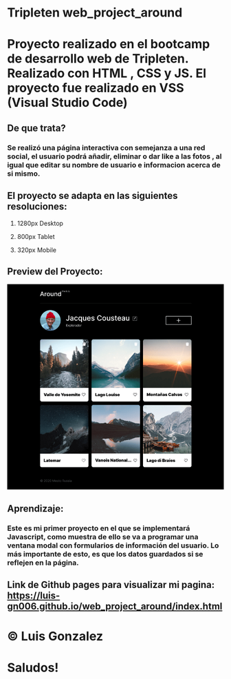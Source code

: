 # Tripleten web_project_around

# Proyecto realizado en el bootcamp de desarrollo web de Tripleten. Realizado con HTML , CSS y JS. El proyecto fue realizado en VSS (Visual Studio Code)

## De que trata?

### Se realizó una página interactiva con semejanza a una red social, el usuario podrá añadir, eliminar o dar like a las fotos , al igual que editar su nombre de usuario e informacion acerca de si mismo.

## El proyecto se adapta en las siguientes resoluciones:

1. 1280px Desktop

2. 800px Tablet

3. 320px Mobile

## Preview del Proyecto:

![alt text](./images/preview__projecto-around.png)

## Aprendizaje:

### Este es mi primer proyecto en el que se implementará Javascript, como muestra de ello se va a programar una ventana modal con formularios de información del usuario. Lo más importante de esto, es que los datos guardados si se reflejen en la página.

## Link de Github pages para visualizar mi pagina: https://luis-gn006.github.io/web_project_around/index.html

# © Luis Gonzalez

# Saludos!
